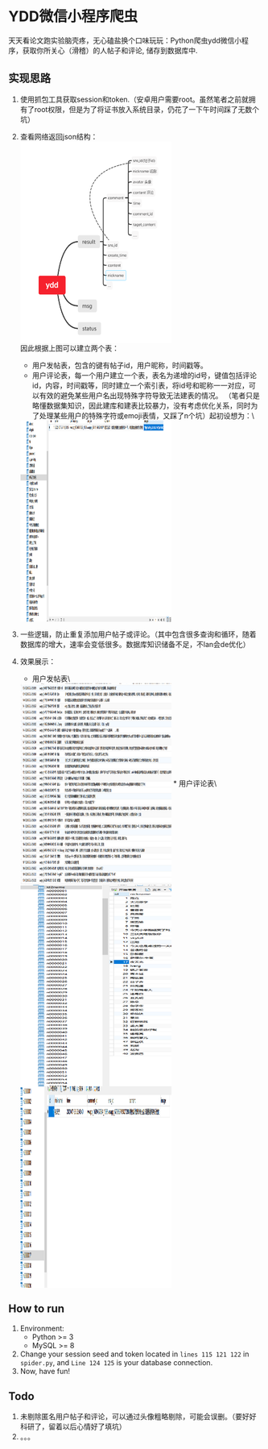 # YDD微信小程序爬虫
天天看论文跑实验脑壳疼，无心磕盐换个口味玩玩：Python爬虫ydd微信小程序，获取你所关心（滑稽）的人帖子和评论, 储存到数据库中.

## 实现思路
1. 使用抓包工具获取session和token.（安卓用户需要root。虽然笔者之前就拥有了root权限，但是为了将证书放入系统目录，仍花了一下午时间踩了无数个坑）
2. 查看网络返回json结构：\
<img src="./assert/post_scructure.png" width = "300" height = "400" alt="图片名称" align=center />  \
因此根据上图可以建立两个表：
   * 用户发帖表，包含的键有帖子id，用户昵称，时间戳等。
   * 用户评论表，每一个用户建立一个表，表名为递增的id号，键值包括评论id，内容，时间戳等，同时建立一个索引表，将id号和昵称一一对应，可以有效的避免某些用户名出现特殊字符导致无法建表的情况。
   （笔者只是略懂数据集知识，因此建库和建表比较暴力，没有考虑优化关系，同时为了处理某些用户的特殊字符或emoji表情，又踩了n个坑）起初设想为：\
    <img src="./assert/pre.png" width = "300" height = "400" alt="图片名称" align=center />  

3. 一些逻辑，防止重复添加用户帖子或评论。（其中包含很多查询和循环，随着数据库的增大，速率会变低很多。数据库知识储备不足，不lan会de优化）
4. 效果展示：
    * 用户发帖表\
   <img src="./assert/all_post.png" width = "300" height = "400" alt="图片名称" align=center />  
    * 用户评论表\
      <img src="./assert/comment_1.png" width = "300" height = "400" alt="图片名称" align=center />  
      <img src="./assert/comment_2.png" width = "300" height = "400" alt="图片名称" align=center />  

## How to run
1. Environment:
   * Python >= 3
   * MySQL >= 8
2. Change your session seed and token located in `lines 115 121 122` in `spider.py`, and `Line 124 125` is your database connection.
3. Now, have fun!

## Todo
1. 未剔除匿名用户帖子和评论，可以通过头像粗略剔除，可能会误删。（要好好科研了，留着以后心情好了填坑）
2. 。。。